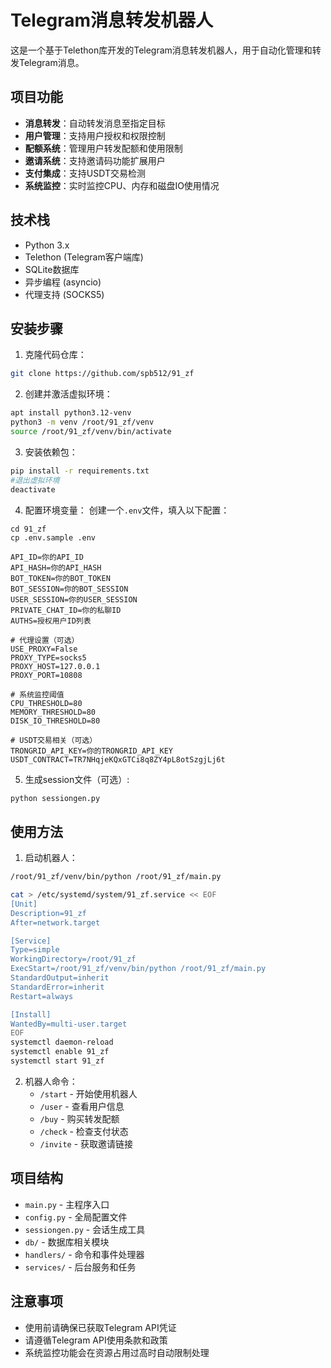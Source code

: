 # Telegram消息转发机器人

这是一个基于Telethon库开发的Telegram消息转发机器人，用于自动化管理和转发Telegram消息。

## 项目功能

- **消息转发**：自动转发消息至指定目标
- **用户管理**：支持用户授权和权限控制
- **配额系统**：管理用户转发配额和使用限制
- **邀请系统**：支持邀请码功能扩展用户
- **支付集成**：支持USDT交易检测
- **系统监控**：实时监控CPU、内存和磁盘IO使用情况

## 技术栈

- Python 3.x
- Telethon (Telegram客户端库)
- SQLite数据库
- 异步编程 (asyncio)
- 代理支持 (SOCKS5)

## 安装步骤

1. 克隆代码仓库：
```bash
git clone https://github.com/spb512/91_zf
```

2. 创建并激活虚拟环境：
```bash
apt install python3.12-venv
python3 -m venv /root/91_zf/venv
source /root/91_zf/venv/bin/activate
```

3. 安装依赖包：
```bash
pip install -r requirements.txt
#退出虚拟环境
deactivate
```

4. 配置环境变量：
创建一个`.env`文件，填入以下配置：
```
cd 91_zf
cp .env.sample .env

API_ID=你的API_ID
API_HASH=你的API_HASH
BOT_TOKEN=你的BOT_TOKEN
BOT_SESSION=你的BOT_SESSION
USER_SESSION=你的USER_SESSION
PRIVATE_CHAT_ID=你的私聊ID
AUTHS=授权用户ID列表

# 代理设置（可选）
USE_PROXY=False
PROXY_TYPE=socks5
PROXY_HOST=127.0.0.1
PROXY_PORT=10808

# 系统监控阈值
CPU_THRESHOLD=80
MEMORY_THRESHOLD=80
DISK_IO_THRESHOLD=80

# USDT交易相关（可选）
TRONGRID_API_KEY=你的TRONGRID_API_KEY
USDT_CONTRACT=TR7NHqjeKQxGTCi8q8ZY4pL8otSzgjLj6t
```

5. 生成session文件（可选）:
```bash
python sessiongen.py
```

## 使用方法

1. 启动机器人：
```bash
/root/91_zf/venv/bin/python /root/91_zf/main.py

cat > /etc/systemd/system/91_zf.service << EOF
[Unit]
Description=91_zf
After=network.target

[Service]
Type=simple
WorkingDirectory=/root/91_zf
ExecStart=/root/91_zf/venv/bin/python /root/91_zf/main.py
StandardOutput=inherit
StandardError=inherit
Restart=always

[Install]
WantedBy=multi-user.target
EOF
systemctl daemon-reload
systemctl enable 91_zf
systemctl start 91_zf
```

2. 机器人命令：
   - `/start` - 开始使用机器人
   - `/user` - 查看用户信息
   - `/buy` - 购买转发配额
   - `/check` - 检查支付状态
   - `/invite` - 获取邀请链接

## 项目结构

- `main.py` - 主程序入口
- `config.py` - 全局配置文件
- `sessiongen.py` - 会话生成工具
- `db/` - 数据库相关模块
- `handlers/` - 命令和事件处理器
- `services/` - 后台服务和任务

## 注意事项

- 使用前请确保已获取Telegram API凭证
- 请遵循Telegram API使用条款和政策
- 系统监控功能会在资源占用过高时自动限制处理 